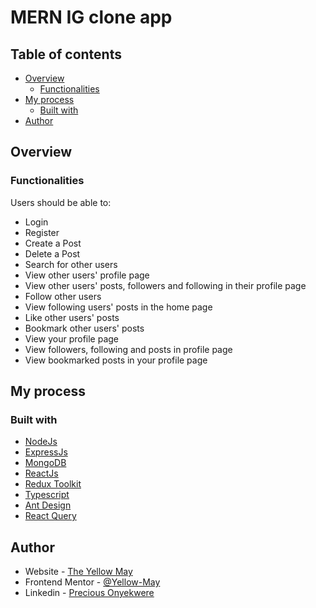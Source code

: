 # MERN IG clone app

## Table of contents

- [Overview](#overview)
  - [Functionalities](#functionalities)
- [My process](#my-process)
  - [Built with](#built-with)
- [Author](#author)

## Overview

### Functionalities

Users should be able to:

- Login
- Register
- Create a Post
- Delete a Post
- Search for other users
- View other users' profile page
- View other users' posts, followers and following in their profile page
- Follow other users
- View following users' posts in the home page
- Like other users' posts
- Bookmark other users' posts
- View your profile page
- View followers, following and posts in profile page
- View bookmarked posts in your profile page

## My process

### Built with

- [NodeJs](https://nodejs.org/en/)
- [ExpressJs](https://expressjs.com/)
- [MongoDB](https://www.mongodb.com/)
- [ReactJs](https://www.reactjs.org)
- [Redux Toolkit](https://www.redux-toolkit.js.org)
- [Typescript](https://www.typescriptlang.org/)
- [Ant Design](https://ant.design/)
- [React Query](https://tanstack.com/query/v4/)

## Author

- Website - [The Yellow May](https://yellow-may.vercel.app/)
- Frontend Mentor - [@Yellow-May](https://www.frontendmentor.io/profile/Yellow-May)
- Linkedin - [Precious Onyekwere](https://www.linkedin.com/in/precious-onyekwere-7a87001b5/)
